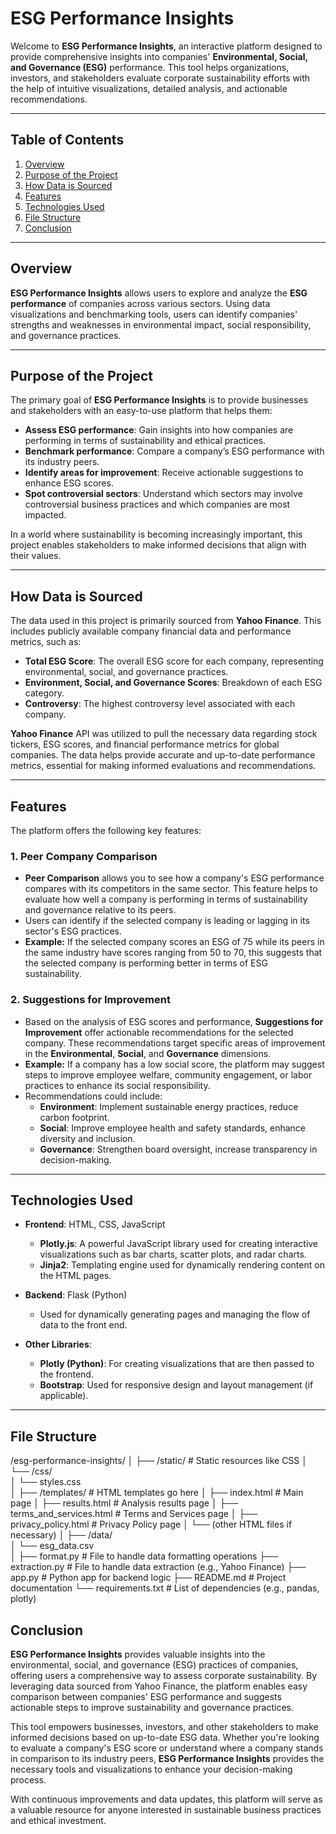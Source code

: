 # ESG Performance Insights

Welcome to **ESG Performance Insights**, an interactive platform designed to provide comprehensive insights into companies' **Environmental, Social, and Governance (ESG)** performance. This tool helps organizations, investors, and stakeholders evaluate corporate sustainability efforts with the help of intuitive visualizations, detailed analysis, and actionable recommendations.

---

## Table of Contents

1. [Overview](#overview)
2. [Purpose of the Project](#purpose-of-the-project)
3. [How Data is Sourced](#how-data-is-sourced)
4. [Features](#features)
5. [Technologies Used](#technologies-used)
6. [File Structure](#file-structure)
7. [Conclusion](#Conclusion)

---

## Overview

**ESG Performance Insights** allows users to explore and analyze the **ESG performance** of companies across various sectors. Using data visualizations and benchmarking tools, users can identify companies' strengths and weaknesses in environmental impact, social responsibility, and governance practices.

---

## Purpose of the Project

The primary goal of **ESG Performance Insights** is to provide businesses and stakeholders with an easy-to-use platform that helps them:

- **Assess ESG performance**: Gain insights into how companies are performing in terms of sustainability and ethical practices.
- **Benchmark performance**: Compare a company’s ESG performance with its industry peers.
- **Identify areas for improvement**: Receive actionable suggestions to enhance ESG scores.
- **Spot controversial sectors**: Understand which sectors may involve controversial business practices and which companies are most impacted.

In a world where sustainability is becoming increasingly important, this project enables stakeholders to make informed decisions that align with their values.

---

## How Data is Sourced

The data used in this project is primarily sourced from **Yahoo Finance**. This includes publicly available company financial data and performance metrics, such as:

- **Total ESG Score**: The overall ESG score for each company, representing environmental, social, and governance practices.
- **Environment, Social, and Governance Scores**: Breakdown of each ESG category.
- **Controversy**: The highest controversy level associated with each company.

**Yahoo Finance** API was utilized to pull the necessary data regarding stock tickers, ESG scores, and financial performance metrics for global companies. The data helps provide accurate and up-to-date performance metrics, essential for making informed evaluations and recommendations.

---

## Features

The platform offers the following key features:

### 1. **Peer Company Comparison**
   - **Peer Comparison** allows you to see how a company's ESG performance compares with its competitors in the same sector. This feature helps to evaluate how well a company is performing in terms of sustainability and governance relative to its peers. 
   - Users can identify if the selected company is leading or lagging in its sector's ESG practices.
   - **Example:** If the selected company scores an ESG of 75 while its peers in the same industry have scores ranging from 50 to 70, this suggests that the selected company is performing better in terms of ESG sustainability.

### 2. **Suggestions for Improvement**
   - Based on the analysis of ESG scores and performance, **Suggestions for Improvement** offer actionable recommendations for the selected company. These recommendations target specific areas of improvement in the **Environmental**, **Social**, and **Governance** dimensions.
   - **Example:** If a company has a low social score, the platform may suggest steps to improve employee welfare, community engagement, or labor practices to enhance its social responsibility.
   - Recommendations could include:
     - **Environment**: Implement sustainable energy practices, reduce carbon footprint.
     - **Social**: Improve employee health and safety standards, enhance diversity and inclusion.
     - **Governance**: Strengthen board oversight, increase transparency in decision-making.
---

## Technologies Used

- **Frontend**: HTML, CSS, JavaScript
  - **Plotly.js**: A powerful JavaScript library used for creating interactive visualizations such as bar charts, scatter plots, and radar charts.
  - **Jinja2**: Templating engine used for dynamically rendering content on the HTML pages.
  
- **Backend**: Flask (Python)
  - Used for dynamically generating pages and managing the flow of data to the front end.

- **Other Libraries**: 
  - **Plotly (Python)**: For creating visualizations that are then passed to the frontend.
  - **Bootstrap**: Used for responsive design and layout management (if applicable).

---


## File Structure
/esg-performance-insights/
│
├── /static/             # Static resources like CSS
│   └── /css/            
│       └── styles.css   
│
├── /templates/                  # HTML templates go here
│   ├── index.html               # Main page
│   ├── results.html             # Analysis results page
│   ├── terms_and_services.html  # Terms and Services page
│   ├── privacy_policy.html      # Privacy Policy page
│   └── (other HTML files if necessary)
│
├── /data/               
│   └── esg_data.csv     
│
├── format.py            # File to handle data formatting operations
├── extraction.py        # File to handle data extraction (e.g., Yahoo Finance)
├── app.py               # Python app for backend logic
├── README.md            # Project documentation
└── requirements.txt     # List of dependencies (e.g., pandas, plotly)




## Conclusion

**ESG Performance Insights** provides valuable insights into the environmental, social, and governance (ESG) practices of companies, offering users a comprehensive way to assess corporate sustainability. By leveraging data sourced from Yahoo Finance, the platform enables easy comparison between companies' ESG performance and suggests actionable steps to improve sustainability and governance practices.

This tool empowers businesses, investors, and other stakeholders to make informed decisions based on up-to-date ESG data. Whether you're looking to evaluate a company's ESG score or understand where a company stands in comparison to its industry peers, **ESG Performance Insights** provides the necessary tools and visualizations to enhance your decision-making process.

With continuous improvements and data updates, this platform will serve as a valuable resource for anyone interested in sustainable business practices and ethical investment.

